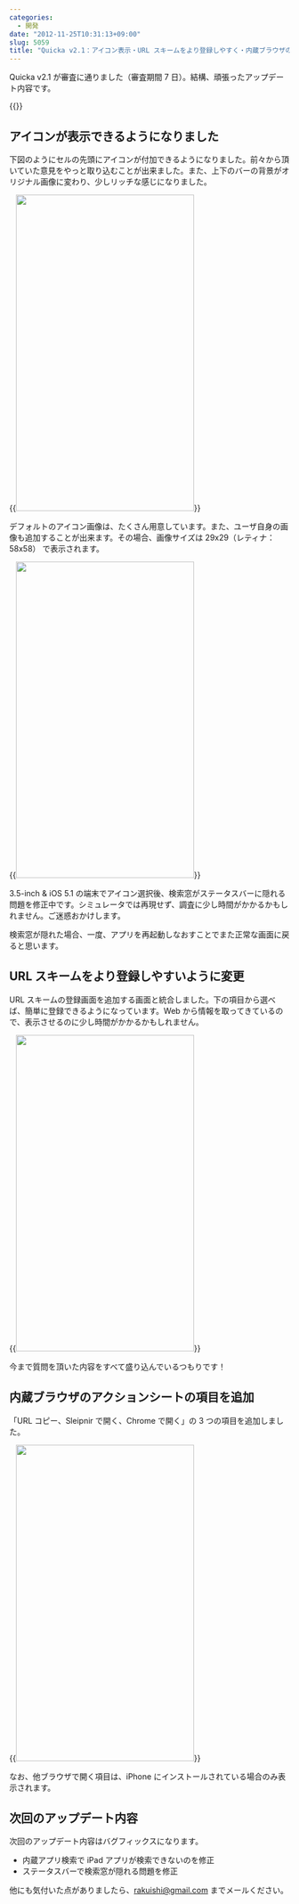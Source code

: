 ```yaml
---
categories:
  - 開発
date: "2012-11-25T10:31:13+09:00"
slug: 5059
title: "Quicka v2.1：アイコン表示・URL スキームをより登録しやすく・内蔵ブラウザの項目追加"
---
```


Quicka v2.1 が審査に通りました（審査期間 7 日）。結構、頑張ったアップデート内容です。

{{<app id="511606108" title="Quicka - Web検索を快適に 2.1（￥85）" src="http://a758.phobos.apple.com/us/r1000/073/Purple/v4/04/f0/49/04f0496d-7640-7f1d-69b9-3fc5a0617a49/temp..axowrgud.100x100-75.png">}}

## アイコンが表示できるようになりました

下図のようにセルの先頭にアイコンが付加できるようになりました。前々から頂いていた意見をやっと取り込むことが出来ました。また、上下のバーの背景がオリジナル画像に変わり、少しリッチな感じになりました。

{{<img alt="" src="/images/2012/11/5059_1.png" width="320" height="568">}}

デフォルトのアイコン画像は、たくさん用意しています。また、ユーザ自身の画像も追加することが出来ます。その場合、画像サイズは 29x29（レティナ：58x58） で表示されます。

{{<img alt="" src="/images/2012/11/5059_2.png" width="320" height="568">}}

3.5-inch & iOS 5.1 の端末でアイコン選択後、検索窓がステータスバーに隠れる問題を修正中です。シミュレータでは再現せず、調査に少し時間がかかるかもしれません。ご迷惑おかけします。

検索窓が隠れた場合、一度、アプリを再起動しなおすことでまた正常な画面に戻ると思います。

## URL スキームをより登録しやすいように変更

URL スキームの登録画面を追加する画面と統合しました。下の項目から選べば、簡単に登録できるようになっています。Web から情報を取ってきているので、表示させるのに少し時間がかかるかもしれません。

{{<img alt="" src="/images/2012/11/5059_3.png" width="320" height="568">}}

今まで質問を頂いた内容をすべて盛り込んでいるつもりです！

## 内蔵ブラウザのアクションシートの項目を追加

「URL コピー、Sleipnir で開く、Chrome で開く」の 3 つの項目を追加しました。

{{<img alt="" src="/images/2012/11/5059_4.png" width="320" height="568">}}

なお、他ブラウザで開く項目は、iPhone にインストールされている場合のみ表示されます。

## 次回のアップデート内容

次回のアップデート内容はバグフィックスになります。

- 内蔵アプリ検索で iPad アプリが検索できないのを修正
- ステータスバーで検索窓が隠れる問題を修正

他にも気付いた点がありましたら、rakuishi@gmail.com までメールください。
